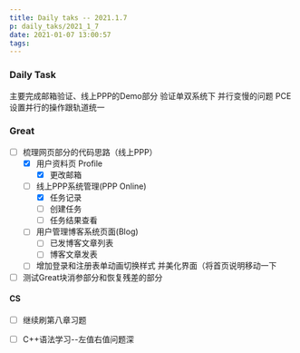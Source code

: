 ```yaml
---
title: Daily taks -- 2021.1.7
p: daily_taks/2021_1_7
date: 2021-01-07 13:00:57
tags:
---
```



### Daily Task
主要完成邮箱验证、线上PPP的Demo部分
验证单双系统下 并行变慢的问题
PCE设置并行的操作跟轨道统一

<!--more-->

### Great
* [ ] 梳理网页部分的代码思路（线上PPP）
    * [x] 用户资料页 Profile 
        * [x] 更改邮箱
    * [ ] 线上PPP系统管理(PPP Online)
        * [x] 任务记录
        * [ ] 创建任务
        * [ ] 任务结果查看
    * [ ] 用户管理博客系统页面(Blog)
        * [ ] 已发博客文章列表
        * [ ] 博客文章发表
    * [ ] 增加登录和注册表单动画切换样式 并美化界面（将首页说明移动一下
* [ ] 测试Great块消参部分和恢复残差的部分

#### CS
* [ ] 继续刷第八章习题
* [ ] C++语法学习--左值右值问题深


